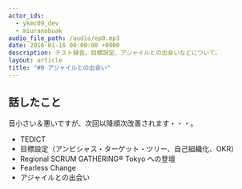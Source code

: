 ```yaml
---
actor_ids:
  - ykmc09_dev
  - miuranobuak
audio_file_path: /audio/ep0.mp3
date: 2016-01-16 00:00:00 +0900
description: テスト録音。目標設定、アジャイルとの出会いなどについて。
layout: article
title: "#0 アジャイルとの出会い"
---
```


## 話したこと
音小さい＆悪いですが、次回以降順次改善されます・・・。

- TEDICT
- 目標設定（アンビシャス・ターゲット・ツリー、自己組織化、OKR）
- Regional SCRUM GATHERING® Tokyo への登壇
- Fearless Change
- アジャイルとの出会い